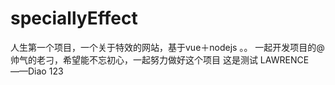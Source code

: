 # speciallyEffect
人生第一个项目，一个关于特效的网站，基于vue＋nodejs  。。 一起开发项目的@帅气的老刁，希望能不忘初心，一起努力做好这个项目
这是测试
LAWRENCE——Diao
123